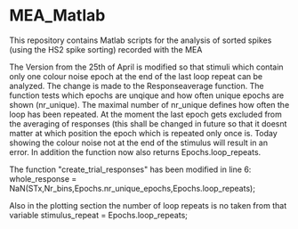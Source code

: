 # MEA_Matlab
This repository contains Matlab scripts for the analysis of sorted spikes (using the HS2 spike sorting) recorded with the MEA


The Version from the 25th of April is modified so that stimuli which contain only one colour noise epoch at the end of the last loop repeat can be analyzed. The change is made to the Responseaverage function. The function tests which epochs are unqique and how often unique epochs are shown (nr_unique). The maximal number of nr_unique defines how often the loop has been repeated. 
At the moment the last epoch gets excluded from the averaging of responses (this shall be changed in future so that it doesnt matter at which position the epoch which is repeated only once is. Today showing the colour noise not at the end of the stimulus will result in an error. 
In addition the function now also returns Epochs.loop_repeats.

The function "create_trial_responses" has been modified in line 6:
whole_response = NaN(STx,Nr_bins,Epochs.nr_unique_epochs,Epochs.loop_repeats);

Also in the plotting section the number of loop repeats is no taken from that variable
stimulus_repeat = Epochs.loop_repeats;




